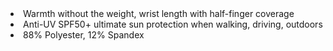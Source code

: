 ---
---

<li class="productPoint">
    Warmth without the weight, wrist length with half-finger coverage
</li>
<li class="productPoint">
    Anti-UV SPF50+ ultimate sun protection when walking, driving, outdoors
</li>
<li class="productPoint">
    88% Polyester, 12% Spandex
</li>